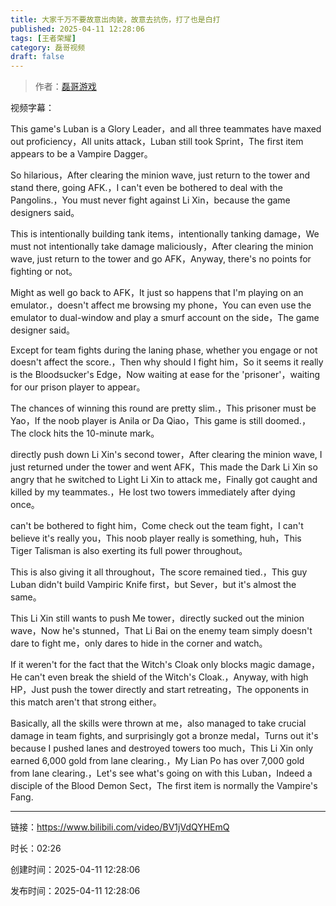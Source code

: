 ```yaml
---
title: 大家千万不要故意出肉装，故意去抗伤，打了也是白打
published: 2025-04-11 12:28:06
tags: [王者荣耀]
category: 磊哥视频
draft: false
---
```



> 作者：[磊哥游戏](https://space.bilibili.com/268941858?spm_id_from=333.788.upinfo.head.click)

视频字幕：

This game's Luban is a Glory Leader，and all three teammates have maxed out proficiency，All units attack，Luban still took Sprint，The first item appears to be a Vampire Dagger。

So hilarious，After clearing the minion wave, just return to the tower and stand there, going AFK.，I can't even be bothered to deal with the Pangolins.，You must never fight against Li Xin，because the game designers said。

This is intentionally building tank items，intentionally tanking damage，We must not intentionally take damage maliciously，After clearing the minion wave, just return to the tower and go AFK，Anyway, there's no points for fighting or not。

Might as well go back to AFK，It just so happens that I'm playing on an emulator.，doesn't affect me browsing my phone，You can even use the emulator to dual-window and play a smurf account on the side，The game designer said。

Except for team fights during the laning phase, whether you engage or not doesn't affect the score.，Then why should I fight him，So it seems it really is the Bloodsucker's Edge，Now waiting at ease for the 'prisoner'，waiting for our prison player to appear。

The chances of winning this round are pretty slim.，This prisoner must be Yao，If the noob player is Anila or Da Qiao，This game is still doomed.，The clock hits the 10-minute mark。

directly push down Li Xin's second tower，After clearing the minion wave, I just returned under the tower and went AFK，This made the Dark Li Xin so angry that he switched to Light Li Xin to attack me，Finally got caught and killed by my teammates.，He lost two towers immediately after dying once。

can't be bothered to fight him，Come check out the team fight，I can't believe it's really you，This noob player really is something, huh，This Tiger Talisman is also exerting its full power throughout。

This is also giving it all throughout，The score remained tied.，This guy Luban didn't build Vampiric Knife first，but Sever，but it's almost the same。

This Li Xin still wants to push Me tower，directly sucked out the minion wave，Now he's stunned，That Li Bai on the enemy team simply doesn't dare to fight me，only dares to hide in the corner and watch。

If it weren't for the fact that the Witch's Cloak only blocks magic damage，He can't even break the shield of the Witch's Cloak.，Anyway, with high HP，Just push the tower directly and start retreating，The opponents in this match aren't that strong either。

Basically, all the skills were thrown at me，also managed to take crucial damage in team fights, and surprisingly got a bronze medal，Turns out it's because I pushed lanes and destroyed towers too much，This Li Xin only earned 6,000 gold from lane clearing.，My Lian Po has over 7,000 gold from lane clearing.，Let's see what's going on with this Luban，Indeed a disciple of the Blood Demon Sect，The first item is normally the Vampire's Fang.

---

链接：https://www.bilibili.com/video/BV1jVdQYHEmQ

时长：02:26

创建时间：2025-04-11 12:28:06

发布时间：2025-04-11 12:28:06
